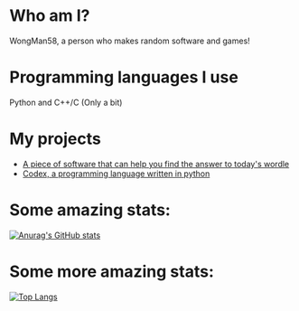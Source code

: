 # Who am I?

WongMan58, a person who makes random software and games!

# Programming languages I use

Python and C++/C (Only a bit)

# My projects

- [A piece of software that can help you find the answer to today's wordle](https://github.com/WongMan58/wordle-bot)
- [Codex, a programming language written in python](https://github.com/WongMan58/codex)

# Some amazing stats:

[![Anurag's GitHub stats](https://github-readme-stats.vercel.app/api?username=WongMan58&show_icons=true&theme=dark)](https://github.com/anuraghazra/github-readme-stats)

# Some more amazing stats:

[![Top Langs](https://github-readme-stats.vercel.app/api/top-langs/?username=obiwac&layout=compact&show_icons=true&theme=onedark&count_private=true&include_all_commits=true&langs_count=10)](https://github.com/anuraghazra/github-readme-stats)

<!---
WongMan58/WongMan58 is a ✨ special ✨ repository because its `README.md` (this file) appears on your GitHub profile.
You can click the Preview link to take a look at your changes.
--->
